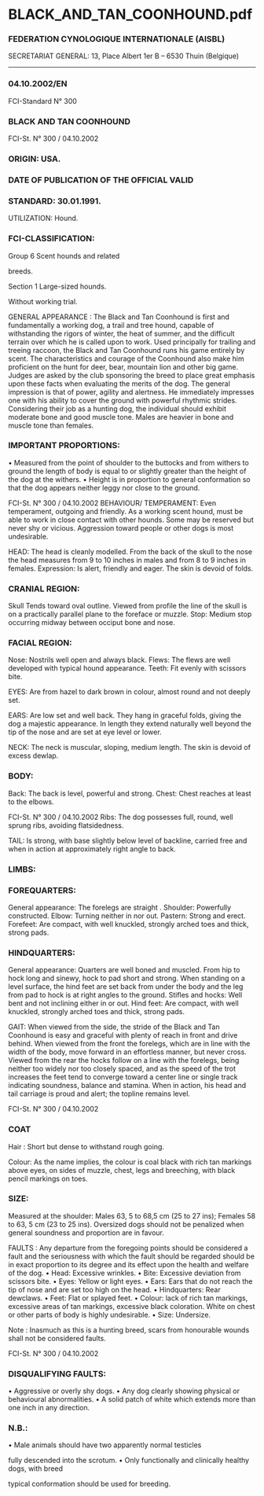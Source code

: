 # BLACK_AND_TAN_COONHOUND.pdf


### FEDERATION CYNOLOGIQUE INTERNATIONALE (AISBL)


SECRETARIAT GENERAL: 13, Place Albert 1er  B – 6530 Thuin (Belgique)
______________________________________________________________________________

### 04.10.2002/EN



FCI-Standard N° 300


### BLACK AND TAN COONHOUND




FCI-St. N° 300  /  04.10.2002


### ORIGIN: USA.



### DATE OF PUBLICATION OF THE OFFICIAL VALID



### STANDARD: 30.01.1991.



UTILIZATION: Hound.

### FCI-CLASSIFICATION:


Group 6      Scent hounds and related


breeds.

Section 1     Large-sized hounds.

Without working trial.

GENERAL  APPEARANCE :  The  Black  and  Tan Coonhound  is
first  and fundamentally a  working  dog,  a trail  and  tree  hound,
capable  of withstanding  the  rigors of  winter,  the  heat of  summer,
and  the difficult  terrain  over  which he  is  called  upon to  work.
Used principally for trailing and treeing raccoon, the Black and Tan
Coonhound runs his game entirely by scent.  The characteristics and
courage of the Coonhound also make him proficient on the hunt for
deer, bear, mountain lion and other big game.  Judges are asked by
the club sponsoring the breed to place great emphasis upon these
facts when evaluating the merits of the dog.  The general impression
is that of power, agility and alertness.   He immediately impresses
one with his ability to cover the ground with powerful rhythmic
strides.  Considering their job as a hunting dog, the individual should
exhibit moderate bone and good muscle tone.  Males are heavier in
bone and muscle tone than females.

### IMPORTANT PROPORTIONS:


• Measured from the point of shoulder to the buttocks and from
withers to ground the length of body is equal to or slightly greater
than the height of the dog at the withers.
• Height is in proportion to general conformation so that the dog
appears neither leggy nor close to the ground.




FCI-St. N° 300  /  04.10.2002
BEHAVIOUR/ TEMPERAMENT: Even temperament, outgoing
and friendly.   As a working scent hound, must be able to work in
close contact with other hounds.  Some may be reserved but never
shy or vicious.  Aggression toward people or other dogs is most
undesirable.

HEAD: The head is cleanly modelled.  From the back of the skull to
the nose the head measures from 9 to 10 inches in males and from 8
to 9 inches in females.
Expression:  Is alert, friendly and eager.  The skin is devoid of folds.

### CRANIAL REGION:


Skull   Tends toward oval outline.  Viewed from profile the line of
the skull is on a practically parallel plane to the foreface or muzzle.
Stop: Medium stop occurring midway between occiput bone and
nose.

### FACIAL REGION:


Nose: Nostrils well open and always black.
Flews: The flews are well developed with typical hound appearance.
Teeth: Fit evenly with scissors bite.

EYES: Are from hazel to dark brown in colour, almost round and
not
deeply set.

EARS: Are low set and well back.  They hang in graceful folds,
giving
the dog a majestic appearance.  In length they extend naturally well
beyond the tip of the nose and are set at eye level or lower.

NECK: The neck is muscular, sloping, medium length.  The skin is
devoid of excess dewlap.

### BODY:


Back:  The back is level, powerful and strong.
Chest: Chest reaches at least to the elbows.


FCI-St. N° 300  /  04.10.2002
Ribs:  The dog possesses full, round, well sprung ribs, avoiding
flatsidedness.

TAIL: Is strong, with base slightly below level of backline,
carried free and when in action at approximately right angle to back.

### LIMBS:



### FOREQUARTERS:


General appearance: The forelegs are straight
.
Shoulder: Powerfully constructed.
Elbow: Turning neither in nor out.
Pastern: Strong and erect.
Forefeet:  Are compact, with well knuckled, strongly arched toes and
thick, strong pads.


### HINDQUARTERS:


General appearance: Quarters are well boned and muscled.   From
hip to hock long and sinewy, hock to pad short and strong. When
standing on a level surface, the hind feet are set back from under the
body and the leg from pad to hock is at right angles to the ground.
Stifles and hocks: Well bent and not inclining either in or out.
Hind feet:  Are compact, with well knuckled, strongly arched toes
and thick, strong pads.

GAIT:  When viewed from the side, the stride of the Black and Tan
Coonhound is easy and graceful with plenty of reach in front and
drive behind.  When viewed from the front the forelegs, which are in
line with the width of the body, move forward in an effortless
manner, but never cross.  Viewed from the rear the hocks follow on a
line with the forelegs, being neither too  widely nor too closely
spaced, and as the speed of the trot  increases the feet tend to
converge toward a center line or single track  indicating soundness,
balance and stamina.  When in action, his head and tail carriage is
proud and alert; the topline remains level.




FCI-St. N° 300  /  04.10.2002


### COAT


Hair : Short but dense to withstand rough going.

Colour:  As the name implies, the colour is coal black with rich tan
markings above eyes, on sides of muzzle, chest, legs and breeching,
with black pencil markings on toes.

### SIZE:


Measured at the shoulder: Males    63, 5 to 68,5 cm (25 to 27 ins);
Females  58     to 63, 5 cm (23 to 25 ins).
Oversized dogs should not be penalized when general soundness and
proportion are in favour.

FAULTS : Any departure from the foregoing points should be
considered a fault and the seriousness with which the fault should be
regarded should be in exact proportion to its degree and its effect
upon the health and welfare of the dog.
• Head: Excessive wrinkles.
• Bite: Excessive deviation from scissors bite.
• Eyes: Yellow or light eyes.
• Ears: Ears that do not reach the tip of nose and are set too high on
the head.
• Hindquarters: Rear dewclaws.
• Feet: Flat or splayed feet.
• Colour: lack of rich tan markings, excessive areas of tan
markings, excessive black coloration. White on chest or other
parts of body is highly undesirable.
• Size: Undersize.

Note :  Inasmuch  as this  is a  hunting breed,  scars from  honourable
wounds shall not be considered faults.




FCI-St. N° 300  /  04.10.2002


### DISQUALIFYING FAULTS:


•
Aggressive or overly shy dogs.
•
Any
dog
clearly showing
physical
or
behavioural
abnormalities.
•
A solid patch of white which extends more than one inch in
any direction.

### N.B.:


•
Male animals should have two apparently normal testicles

fully descended into the scrotum.
•
Only functionally and clinically healthy dogs, with breed

typical conformation should be used for breeding.




